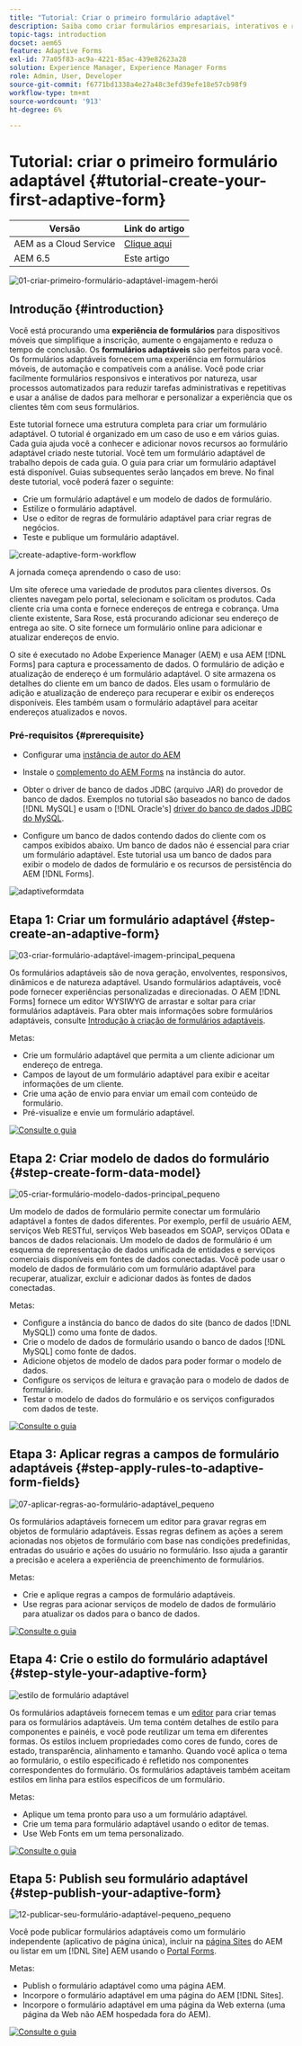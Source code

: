 ```yaml
---
title: "Tutorial: Criar o primeiro formulário adaptável"
description: Saiba como criar formulários empresariais, interativos e responsivos.
topic-tags: introduction
docset: aem65
feature: Adaptive Forms
exl-id: 77a05f83-ac9a-4221-85ac-439e82623a28
solution: Experience Manager, Experience Manager Forms
role: Admin, User, Developer
source-git-commit: f6771bd1338a4e27a48c3efd39efe18e57cb98f9
workflow-type: tm+mt
source-wordcount: '913'
ht-degree: 6%

---
```


# Tutorial: criar o primeiro formulário adaptável {#tutorial-create-your-first-adaptive-form}

| Versão | Link do artigo |
| -------- | ---------------------------- |
| AEM as a Cloud Service | [Clique aqui](https://experienceleague.adobe.com/docs/experience-manager-cloud-service/content/forms/adaptive-forms-authoring/authoring-adaptive-forms-foundation-components/create-an-adaptive-form-on-forms-cs/creating-adaptive-form.html?lang=pt-br) |
| AEM 6.5 | Este artigo |


![01-criar-primeiro-formulário-adaptável-imagem-herói](assets/01-create-first-adaptive-form-hero-image.png)

## Introdução {#introduction}

Você está procurando uma **experiência de formulários** para dispositivos móveis que simplifique a inscrição, aumente o engajamento e reduza o tempo de conclusão. Os **formulários adaptáveis** são perfeitos para você. Os formulários adaptáveis fornecem uma experiência em formulários móveis, de automação e compatíveis com a análise. Você pode criar facilmente formulários responsivos e interativos por natureza, usar processos automatizados para reduzir tarefas administrativas e repetitivas e usar a análise de dados para melhorar e personalizar a experiência que os clientes têm com seus formulários.

Este tutorial fornece uma estrutura completa para criar um formulário adaptável. O tutorial é organizado em um caso de uso e em vários guias. Cada guia ajuda você a conhecer e adicionar novos recursos ao formulário adaptável criado neste tutorial. Você tem um formulário adaptável de trabalho depois de cada guia. O guia para criar um formulário adaptável está disponível. Guias subsequentes serão lançados em breve. No final deste tutorial, você poderá fazer o seguinte:

* Crie um formulário adaptável e um modelo de dados de formulário.
* Estilize o formulário adaptável.
* Use o editor de regras de formulário adaptável para criar regras de negócios.
* Teste e publique um formulário adaptável.

![create-adaptive-form-workflow](assets/create-daptive-form-workflow.png)

A jornada começa aprendendo o caso de uso:

Um site oferece uma variedade de produtos para clientes diversos. Os clientes navegam pelo portal, selecionam e solicitam os produtos. Cada cliente cria uma conta e fornece endereços de entrega e cobrança. Uma cliente existente, Sara Rose, está procurando adicionar seu endereço de entrega ao site. O site fornece um formulário online para adicionar e atualizar endereços de envio.

O site é executado no Adobe Experience Manager (AEM) e usa AEM [!DNL Forms] para captura e processamento de dados. O formulário de adição e atualização de endereço é um formulário adaptável. O site armazena os detalhes do cliente em um banco de dados. Eles usam o formulário de adição e atualização de endereço para recuperar e exibir os endereços disponíveis. Eles também usam o formulário adaptável para aceitar endereços atualizados e novos.

### Pré-requisitos {#prerequisite}

* Configurar uma [instância de autor do AEM](https://experienceleague.adobe.com/docs/experience-manager-65/content/implementing/deploying/deploying/deploy.html#author-and-publish-installs)
* Instale o [complemento do AEM Forms](../../forms/using/installing-configuring-aem-forms-osgi.md) na instância do autor.
* Obter o driver de banco de dados JDBC (arquivo JAR) do provedor de banco de dados. Exemplos no tutorial são baseados no banco de dados [!DNL MySQL] e usam o [!DNL Oracle's] [driver do banco de dados JDBC do MySQL](https://dev.mysql.com/downloads/connector/j/5.1.html).

* Configure um banco de dados contendo dados do cliente com os campos exibidos abaixo. Um banco de dados não é essencial para criar um formulário adaptável. Este tutorial usa um banco de dados para exibir o modelo de dados de formulário e os recursos de persistência do AEM [!DNL Forms].

![adaptiveformdata](assets/adaptiveformdata.png)

## Etapa 1: Criar um formulário adaptável {#step-create-an-adaptive-form}

![03-criar-formulário-adaptável-imagem-principal_pequena](assets/03-create-adaptive-form-main-image_small.png)

Os formulários adaptáveis são de nova geração, envolventes, responsivos, dinâmicos e de natureza adaptável. Usando formulários adaptáveis, você pode fornecer experiências personalizadas e direcionadas. O AEM [!DNL Forms] fornece um editor WYSIWYG de arrastar e soltar para criar formulários adaptáveis. Para obter mais informações sobre formulários adaptáveis, consulte [Introdução à criação de formulários adaptáveis](../../forms/using/introduction-forms-authoring.md).

Metas:

* Crie um formulário adaptável que permita a um cliente adicionar um endereço de entrega.
* Campos de layout de um formulário adaptável para exibir e aceitar informações de um cliente.
* Crie uma ação de envio para enviar um email com conteúdo de formulário.
* Pré-visualize e envie um formulário adaptável.

[![Consulte o guia](https://helpx.adobe.com/content/dam/help/en/marketing-cloud/how-to/digital-foundation/_jcr_content/main-pars/image_1250343773/see-the-guide-sm.png)](create-adaptive-form.md)

## Etapa 2: Criar modelo de dados do formulário {#step-create-form-data-model}

![05-criar-formulário-modelo-dados-principal_pequeno](assets/05-create-form-data-model-main_small.png)

Um modelo de dados de formulário permite conectar um formulário adaptável a fontes de dados diferentes. Por exemplo, perfil de usuário AEM, serviços Web RESTful, serviços Web baseados em SOAP, serviços OData e bancos de dados relacionais. Um modelo de dados de formulário é um esquema de representação de dados unificada de entidades e serviços comerciais disponíveis em fontes de dados conectadas. Você pode usar o modelo de dados de formulário com um formulário adaptável para recuperar, atualizar, excluir e adicionar dados às fontes de dados conectadas.

Metas:

* Configure a instância do banco de dados do site (banco de dados [!DNL MySQL]) como uma fonte de dados.
* Crie o modelo de dados de formulário usando o banco de dados [!DNL MySQL] como fonte de dados.
* Adicione objetos de modelo de dados para poder formar o modelo de dados.
* Configure os serviços de leitura e gravação para o modelo de dados de formulário.
* Testar o modelo de dados do formulário e os serviços configurados com dados de teste.

[![Consulte o guia](https://helpx.adobe.com/content/dam/help/en/marketing-cloud/how-to/digital-foundation/_jcr_content/main-pars/image_1250343773/see-the-guide-sm.png)](create-form-data-model.md)

## Etapa 3: Aplicar regras a campos de formulário adaptáveis {#step-apply-rules-to-adaptive-form-fields}

![07-aplicar-regras-ao-formulário-adaptável_pequeno](assets/07-apply-rules-to-adaptive-form_small.png)

Os formulários adaptáveis fornecem um editor para gravar regras em objetos de formulário adaptáveis. Essas regras definem as ações a serem acionadas nos objetos de formulário com base nas condições predefinidas, entradas do usuário e ações do usuário no formulário. Isso ajuda a garantir a precisão e acelera a experiência de preenchimento de formulários.

Metas:

* Crie e aplique regras a campos de formulário adaptáveis.
* Use regras para acionar serviços de modelo de dados de formulário para atualizar os dados para o banco de dados.

[![Consulte o guia](https://helpx.adobe.com/content/dam/help/en/marketing-cloud/how-to/digital-foundation/_jcr_content/main-pars/image_1250343773/see-the-guide-sm.png)](apply-rules-to-adaptive-form-fields.md)

## Etapa 4: Crie o estilo do formulário adaptável {#step-style-your-adaptive-form}

![estilo de formulário adaptável](/help/forms/using/assets/09-style-your-adaptive-form-small.png)

Os formulários adaptáveis fornecem temas e um [editor](../../forms/using/themes.md) para criar temas para os formulários adaptáveis. Um tema contém detalhes de estilo para componentes e painéis, e você pode reutilizar um tema em diferentes formas. Os estilos incluem propriedades como cores de fundo, cores de estado, transparência, alinhamento e tamanho. Quando você aplica o tema ao formulário, o estilo especificado é refletido nos componentes correspondentes do formulário. Os formulários adaptáveis também aceitam estilos em linha para estilos específicos de um formulário.

Metas:

* Aplique um tema pronto para uso a um formulário adaptável.
* Crie um tema para formulário adaptável usando o editor de temas.
* Use Web Fonts em um tema personalizado.

[![Consulte o guia](https://helpx.adobe.com/content/dam/help/en/marketing-cloud/how-to/digital-foundation/_jcr_content/main-pars/image_1250343773/see-the-guide-sm.png)](style-your-adaptive-form.md)

## Etapa 5: Publish seu formulário adaptável {#step-publish-your-adaptive-form}

![12-publicar-seu-formulário-adaptável-pequeno_pequeno](assets/12-publish-your-adaptive-form-_small.png)

Você pode publicar formulários adaptáveis como um formulário independente (aplicativo de página única), incluir na [página Sites](/help/forms/using/embed-adaptive-form-aem-sites.md) do AEM ou listar em um [!DNL Site] AEM usando o [Portal Forms](../../forms/using/introduction-publishing-forms.md).

Metas:

* Publish o formulário adaptável como uma página AEM.
* Incorpore o formulário adaptável em uma página do AEM [!DNL Sites].
* Incorpore o formulário adaptável em uma página da Web externa (uma página da Web não AEM hospedada fora do AEM).

[![Consulte o guia](https://helpx.adobe.com/content/dam/help/en/marketing-cloud/how-to/digital-foundation/_jcr_content/main-pars/image_1250343773/see-the-guide-sm.png)](publish-your-adaptive-form.md)
